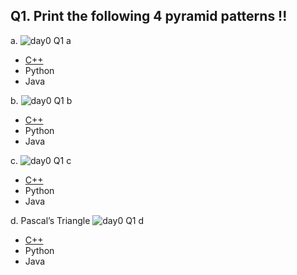 ## Q1. Print the following 4 pyramid patterns !!
a. 
![day0 Q1 a](https://github.com/perceptron00/Data-Structure-and-Algorithms-Learning-Path/blob/master/Images/Day0/d0q1a.JPG)
 - [C++](https://gist.github.com/perceptron00/84967fd5ab3a2a81a56dbc1445005022)
 - Python
 - Java
 
b. 
![day0 Q1 b](https://github.com/perceptron00/Data-Structure-and-Algorithms-Learning-Path/blob/master/Images/Day0/d0q1b.JPG)
 - [C++](https://gist.github.com/perceptron00/57fe9c7eca354bbdcbd7a5012b7fff7f)
 - Python
 - Java
 
c. 
![day0 Q1 c](https://github.com/perceptron00/Data-Structure-and-Algorithms-Learning-Path/blob/master/Images/Day0/d0q1c.JPG)
 - [C++](https://gist.github.com/perceptron00/cc9e1955e8eeb1d037990e76efd022cf)
 - Python
 - Java
 
d. Pascal’s Triangle 
![day0 Q1 d](https://github.com/perceptron00/Data-Structure-and-Algorithms-Learning-Path/blob/master/Images/Day0/d0q1d.JPG)
 - [C++](link)
 - Python
 - Java

